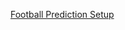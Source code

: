 [Football Prediction Setup](https://drive.google.com/drive/folders/178gpHUPJGdY0I6GyLLZXPzkSz0nB8hvJ?usp=sharing)

